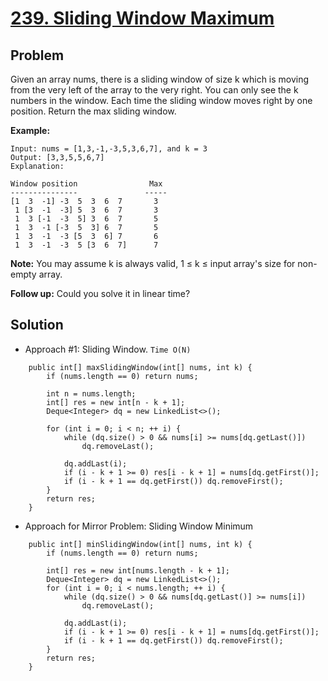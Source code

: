 # <a href='https://leetcode.com/problems/sliding-window-maximum/'>239. Sliding Window Maximum</a>

## Problem
Given an array nums, there is a sliding window of size k which is moving from the very left of the array to the very right. You can only see the k numbers in the window. Each time the sliding window moves right by one position. Return the max sliding window.

<strong>Example:</strong>
```
Input: nums = [1,3,-1,-3,5,3,6,7], and k = 3
Output: [3,3,5,5,6,7] 
Explanation: 

Window position                Max
---------------               -----
[1  3  -1] -3  5  3  6  7       3
 1 [3  -1  -3] 5  3  6  7       3
 1  3 [-1  -3  5] 3  6  7       5
 1  3  -1 [-3  5  3] 6  7       5
 1  3  -1  -3 [5  3  6] 7       6
 1  3  -1  -3  5 [3  6  7]      7
```

<strong>Note:</strong>
You may assume k is always valid, 1 ≤ k ≤ input array's size for non-empty array.

<strong>Follow up:</strong>
Could you solve it in linear time?

## Solution
- Approach #1: Sliding Window. ```Time O(N)```
```
    public int[] maxSlidingWindow(int[] nums, int k) {
        if (nums.length == 0) return nums;
        
        int n = nums.length;
        int[] res = new int[n - k + 1];
        Deque<Integer> dq = new LinkedList<>();
        
        for (int i = 0; i < n; ++ i) {
            while (dq.size() > 0 && nums[i] >= nums[dq.getLast()])
                dq.removeLast();
            
            dq.addLast(i);
            if (i - k + 1 >= 0) res[i - k + 1] = nums[dq.getFirst()];
            if (i - k + 1 == dq.getFirst()) dq.removeFirst();
        }
        return res;
    }
```

- Approach for Mirror Problem: Sliding Window Minimum
```
    public int[] minSlidingWindow(int[] nums, int k) {
        if (nums.length == 0) return nums;
        
        int[] res = new int[nums.length - k + 1];
        Deque<Integer> dq = new LinkedList<>();
        for (int i = 0; i < nums.length; ++ i) {
            while (dq.size() > 0 && nums[dq.getLast()] >= nums[i])
                dq.removeLast();
            
            dq.addLast(i);
            if (i - k + 1 >= 0) res[i - k + 1] = nums[dq.getFirst()];
            if (i - k + 1 == dq.getFirst()) dq.removeFirst();
        }
        return res;
    }
```
